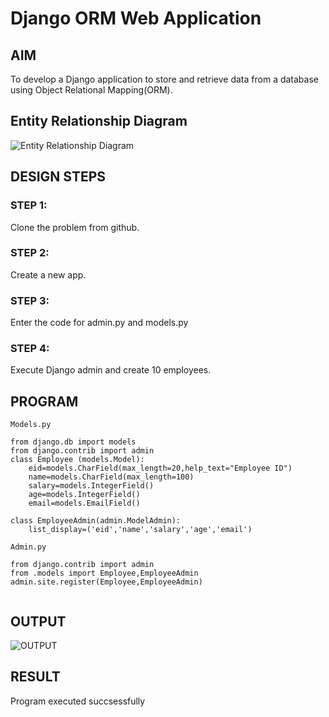 # Django ORM Web Application

## AIM
To develop a Django application to store and retrieve data from a database using Object Relational Mapping(ORM).

## Entity Relationship Diagram

![Entity Relationship Diagram](./er.png)

## DESIGN STEPS

### STEP 1:
Clone the problem from github.

### STEP 2:

Create a new app.

### STEP 3:

Enter the code for admin.py and models.py

### STEP 4:

Execute Django admin and create 10 employees.

## PROGRAM
```
Models.py

from django.db import models
from django.contrib import admin
class Employee (models.Model):
    eid=models.CharField(max_length=20,help_text="Employee ID")
    name=models.CharField(max_length=100)
    salary=models.IntegerField()
    age=models.IntegerField()
    email=models.EmailField()

class EmployeeAdmin(admin.ModelAdmin):
    list_display=('eid','name','salary','age','email')  

Admin.py

from django.contrib import admin
from .models import Employee,EmployeeAdmin
admin.site.register(Employee,EmployeeAdmin)


```

## OUTPUT

![OUTPUT](./out.png)

## RESULT

Program executed succsessfully